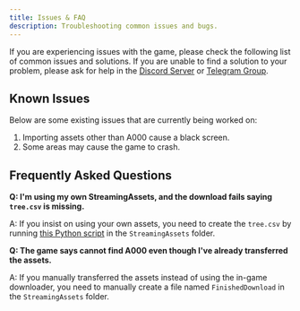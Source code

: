 ```yaml
---
title: Issues & FAQ
description: Troubleshooting common issues and bugs.
---
```


If you are experiencing issues with the game, please check the following list of common issues and solutions. If you are unable to find a solution to your problem, please ask for help in the [Discord Server](https://discord.gg/ycZPRGRMUf) or [Telegram Group](https://t.me/KanadeDX).

## Known Issues

Below are some existing issues that are currently being worked on:

1. Importing assets other than A000 cause a black screen.
2. Some areas may cause the game to crash.

## Frequently Asked Questions

**Q: I'm using my own StreamingAssets, and the download fails saying `tree.csv` is missing.**

A: If you insist on using your own assets, you need to create the `tree.csv` by running [this Python script](/misc/scripts/tree.py) in the `StreamingAssets` folder.

**Q: The game says cannot find A000 even though I've already transferred the assets.**

A: If you manually transferred the assets instead of using the in-game downloader, you need to manually create a file named `FinishedDownload` in the `StreamingAssets` folder.